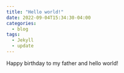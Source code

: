 ```yaml
---
title: "Hello world!"
date: 2022-09-04T15:34:30-04:00
categories:
  - blog
tags:
  - Jekyll
  - update
---
```


Happy birthday to my father and hello world!